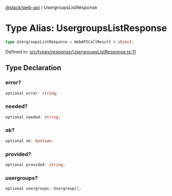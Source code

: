 [@slack/web-api](../index.md) / UsergroupsListResponse

# Type Alias: UsergroupsListResponse

```ts
type UsergroupsListResponse = WebAPICallResult & object;
```

Defined in: [src/types/response/UsergroupsListResponse.ts:11](https://github.com/slackapi/node-slack-sdk/blob/main/packages/web-api/src/types/response/UsergroupsListResponse.ts#L11)

## Type Declaration

### error?

```ts
optional error: string;
```

### needed?

```ts
optional needed: string;
```

### ok?

```ts
optional ok: boolean;
```

### provided?

```ts
optional provided: string;
```

### usergroups?

```ts
optional usergroups: Usergroup[];
```
